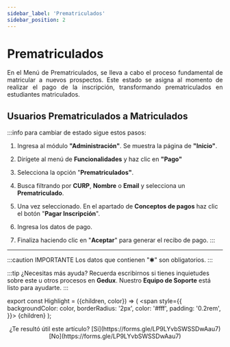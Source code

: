 ```yaml
---
sidebar_label: 'Prematriculados'
sidebar_position: 2
---
```

# Prematriculados

<div align="justify">En el Menú de Prematriculados, se lleva a cabo el proceso fundamental de matricular a nuevos prospectos. Este estado se asigna al momento de realizar el pago de la inscripción, transformando prematriculados en estudiantes matriculados.</div>

## Usuarios Prematriculados a Matriculados

:::info para cambiar de estado sigue estos pasos:

1. Ingresa al módulo **"Administración"**. Se muestra la página de **"Inicio"**.

2. Dirígete al menú de **Funcionalidades** y haz clic en **"Pago"**

3. Selecciona la opción "**Prematriculados"**. 

4. Busca filtrando por **CURP**, **Nombre** o **Email** y selecciona un **Prematriculado**.

5. Una vez seleccionado. En el apartado de **Conceptos de pagos** haz clic el botón "**Pagar Inscripción**".

6. Ingresa los datos de pago.

7. Finaliza haciendo clic en "**Aceptar**" para generar el recibo de pago.
:::
___
:::caution IMPORTANTE
Los datos que contienen "✱" son obligatorios.
:::

:::tip ¿Necesitas más ayuda?
Recuerda escribirnos si tienes inquietudes sobre este u otros procesos en **Gedux**. Nuestro **Equipo de Soporte** está listo para ayudarte.
:::

export const Highlight = ({children, color}) => (
  <span
    style={{
      backgroundColor: color,
      borderRadius: '2px',
      color: '#fff',
      padding: '0.2rem',
    }}>
    {children}
  </span>
);

<center>¿Te resultó útil este artículo? <Highlight color="#B0AEAC">[Si](https://forms.gle/LP9LYvbSWSSDwAau7)</Highlight> <Highlight color="#B0AEAC">[No](https://forms.gle/LP9LYvbSWSSDwAau7)</Highlight> </center>